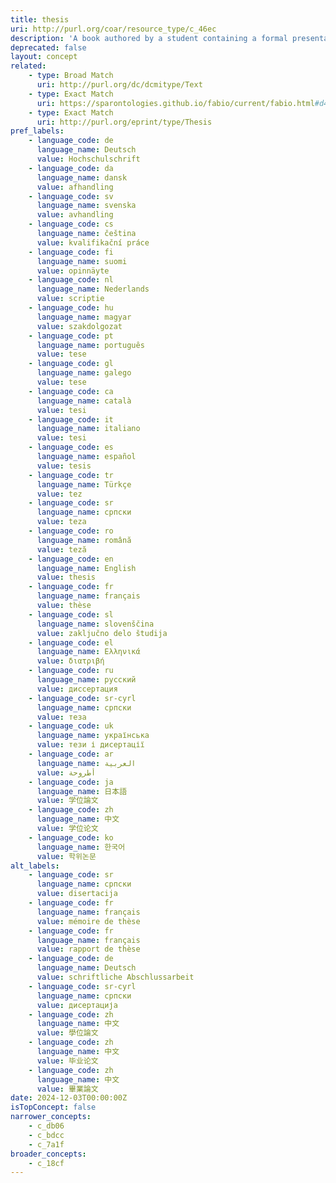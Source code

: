```yaml
---
title: thesis
uri: http://purl.org/coar/resource_type/c_46ec
description: 'A book authored by a student containing a formal presentations of research outputs submitted for examination in completion of a course of study at an institution of higher education, to fulfil the requirements for an academic degree. Also known as a dissertation. [Source: https://sparontologies.github.io/fabio/current/fabio.html#d4e5748]'
deprecated: false
layout: concept
related:
    - type: Broad Match
      uri: http://purl.org/dc/dcmitype/Text
    - type: Exact Match
      uri: https://sparontologies.github.io/fabio/current/fabio.html#d4e5748
    - type: Exact Match
      uri: http://purl.org/eprint/type/Thesis
pref_labels:
    - language_code: de
      language_name: Deutsch
      value: Hochschulschrift
    - language_code: da
      language_name: dansk
      value: afhandling
    - language_code: sv
      language_name: svenska
      value: avhandling
    - language_code: cs
      language_name: čeština
      value: kvalifikační práce
    - language_code: fi
      language_name: suomi
      value: opinnäyte
    - language_code: nl
      language_name: Nederlands
      value: scriptie
    - language_code: hu
      language_name: magyar
      value: szakdolgozat
    - language_code: pt
      language_name: português
      value: tese
    - language_code: gl
      language_name: galego
      value: tese
    - language_code: ca
      language_name: català
      value: tesi
    - language_code: it
      language_name: italiano
      value: tesi
    - language_code: es
      language_name: español
      value: tesis
    - language_code: tr
      language_name: Türkçe
      value: tez
    - language_code: sr
      language_name: српски
      value: teza
    - language_code: ro
      language_name: română
      value: teză
    - language_code: en
      language_name: English
      value: thesis
    - language_code: fr
      language_name: français
      value: thèse
    - language_code: sl
      language_name: slovenščina
      value: zaključno delo študija
    - language_code: el
      language_name: Ελληνικά
      value: διατριβή
    - language_code: ru
      language_name: русский
      value: диссертация
    - language_code: sr-cyrl
      language_name: српски
      value: теза
    - language_code: uk
      language_name: українська
      value: тези і дисертації
    - language_code: ar
      language_name: العربية
      value: أطروحة
    - language_code: ja
      language_name: 日本語
      value: 学位論文
    - language_code: zh
      language_name: 中文
      value: 学位论文
    - language_code: ko
      language_name: 한국어
      value: 학위논문
alt_labels:
    - language_code: sr
      language_name: српски
      value: disertacija
    - language_code: fr
      language_name: français
      value: mémoire de thèse
    - language_code: fr
      language_name: français
      value: rapport de thèse
    - language_code: de
      language_name: Deutsch
      value: schriftliche Abschlussarbeit
    - language_code: sr-cyrl
      language_name: српски
      value: дисертација
    - language_code: zh
      language_name: 中文
      value: 學位論文
    - language_code: zh
      language_name: 中文
      value: 毕业论文
    - language_code: zh
      language_name: 中文
      value: 畢業論文
date: 2024-12-03T00:00:00Z
isTopConcept: false
narrower_concepts:
    - c_db06
    - c_bdcc
    - c_7a1f
broader_concepts:
    - c_18cf
---
```


